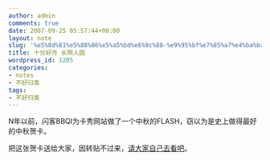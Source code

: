 ```yaml
---
author: admin
comments: true
date: 2007-09-25 05:57:44+00:00
layout: note
slug: '%e5%8d%81%e5%88%86%e5%a5%bd%e6%9c%88-%e9%95%bf%e7%85%a7%e4%ba%ba%e5%9c%86'
title: 十分好月 长照人圆
wordpress_id: 1205
categories:
- notes
- 不好归类
tags:
- 不好归类
---
```


N年以前，闪客BBQI为卡秀网站做了一个中秋的FLASH，窃以为是史上做得最好的中秋贺卡。

把这张贺卡送给大家，因转贴不过来，[请大家自己去看吧](http://free.kaxiu.com/modules/967598047/moon.swf)。

